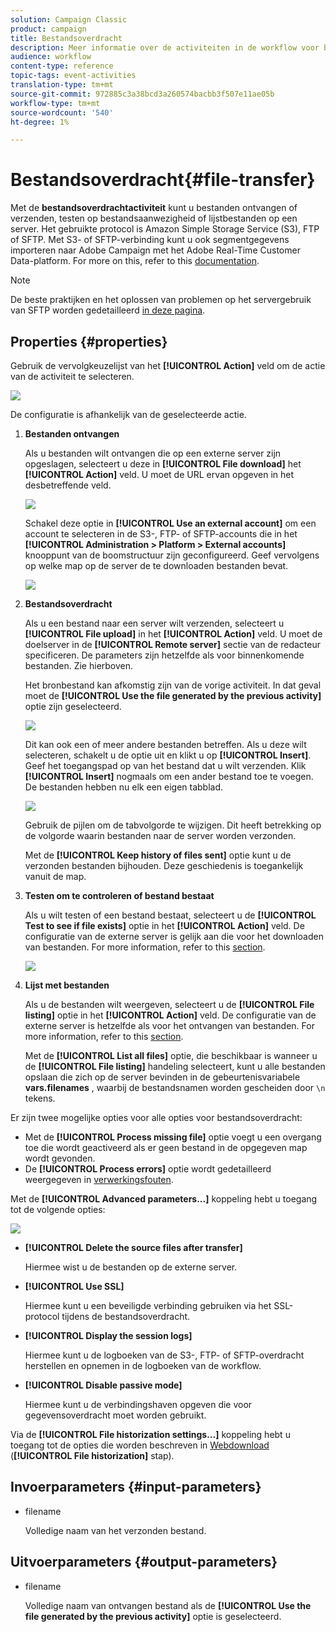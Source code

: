 ```yaml
---
solution: Campaign Classic
product: campaign
title: Bestandsoverdracht
description: Meer informatie over de activiteiten in de workflow voor bestandsoverdracht
audience: workflow
content-type: reference
topic-tags: event-activities
translation-type: tm+mt
source-git-commit: 972885c3a38bcd3a260574bacbb3f507e11ae05b
workflow-type: tm+mt
source-wordcount: '540'
ht-degree: 1%

---
```



# Bestandsoverdracht{#file-transfer}

Met de **bestandsoverdrachtactiviteit** kunt u bestanden ontvangen of verzenden, testen op bestandsaanwezigheid of lijstbestanden op een server. Het gebruikte protocol is Amazon Simple Storage Service (S3), FTP of SFTP.
Met S3- of SFTP-verbinding kunt u ook segmentgegevens importeren naar Adobe Campaign met het Adobe Real-Time Customer Data-platform. For more on this, refer to this [documentation](https://docs.adobe.com/content/help/en/experience-platform/rtcdp/destinations/destinations-cat/adobe-destinations/adobe-campaign-destination.html).

>[!NOTE]
>
>De beste praktijken en het oplossen van problemen op het servergebruik van SFTP worden gedetailleerd [in deze pagina](../../platform/using/sftp-server-usage.md).

## Properties {#properties}

Gebruik de vervolgkeuzelijst van het **[!UICONTROL Action]** veld om de actie van de activiteit te selecteren.

![](assets/file_transfert_action.png)

De configuratie is afhankelijk van de geselecteerde actie.

1. **Bestanden ontvangen**

   Als u bestanden wilt ontvangen die op een externe server zijn opgeslagen, selecteert u deze in **[!UICONTROL File download]** het **[!UICONTROL Action]** veld. U moet de URL ervan opgeven in het desbetreffende veld.

   ![](assets/file_transfert_edit.png)

   Schakel deze optie in **[!UICONTROL Use an external account]** om een account te selecteren in de S3-, FTP- of SFTP-accounts die in het **[!UICONTROL Administration > Platform > External accounts]** knooppunt van de boomstructuur zijn geconfigureerd. Geef vervolgens op welke map op de server de te downloaden bestanden bevat.

   ![](assets/file_transfert_edit_external.png)

1. **Bestandsoverdracht**

   Als u een bestand naar een server wilt verzenden, selecteert u **[!UICONTROL File upload]** in het **[!UICONTROL Action]** veld. U moet de doelserver in de **[!UICONTROL Remote server]** sectie van de redacteur specificeren. De parameters zijn hetzelfde als voor binnenkomende bestanden. Zie hierboven.

   Het bronbestand kan afkomstig zijn van de vorige activiteit. In dat geval moet de **[!UICONTROL Use the file generated by the previous activity]** optie zijn geselecteerd.

   ![](assets/file_transfert_edit_send.png)

   Dit kan ook een of meer andere bestanden betreffen. Als u deze wilt selecteren, schakelt u de optie uit en klikt u op **[!UICONTROL Insert]**. Geef het toegangspad op van het bestand dat u wilt verzenden. Klik **[!UICONTROL Insert]** nogmaals om een ander bestand toe te voegen. De bestanden hebben nu elk een eigen tabblad.

   ![](assets/file_transfert_source.png)

   Gebruik de pijlen om de tabvolgorde te wijzigen. Dit heeft betrekking op de volgorde waarin bestanden naar de server worden verzonden.

   Met de **[!UICONTROL Keep history of files sent]** optie kunt u de verzonden bestanden bijhouden. Deze geschiedenis is toegankelijk vanuit de map.

1. **Testen om te controleren of bestand bestaat**

   Als u wilt testen of een bestand bestaat, selecteert u de **[!UICONTROL Test to see if file exists]** optie in het **[!UICONTROL Action]** veld. De configuratie van de externe server is gelijk aan die voor het downloaden van bestanden. For more information, refer to this [section](#properties).

   ![](assets/file_transfert_edit_test.png)

1. **Lijst met bestanden**

   Als u de bestanden wilt weergeven, selecteert u de **[!UICONTROL File listing]** optie in het **[!UICONTROL Action]** veld. De configuratie van de externe server is hetzelfde als voor het ontvangen van bestanden. For more information, refer to this [section](#properties).

   Met de **[!UICONTROL List all files]** optie, die beschikbaar is wanneer u de **[!UICONTROL File listing]** handeling selecteert, kunt u alle bestanden opslaan die zich op de server bevinden in de gebeurtenisvariabele **vars.filenames** , waarbij de bestandsnamen worden gescheiden door `\n` tekens.

Er zijn twee mogelijke opties voor alle opties voor bestandsoverdracht:

* Met de **[!UICONTROL Process missing file]** optie voegt u een overgang toe die wordt geactiveerd als er geen bestand in de opgegeven map wordt gevonden.
* De **[!UICONTROL Process errors]** optie wordt gedetailleerd weergegeven in [verwerkingsfouten](../../workflow/using/monitoring-workflow-execution.md#processing-errors).

Met de **[!UICONTROL Advanced parameters...]** koppeling hebt u toegang tot de volgende opties:

![](assets/file_transfert_advanced.png)

* **[!UICONTROL Delete the source files after transfer]**

   Hiermee wist u de bestanden op de externe server.

* **[!UICONTROL Use SSL]**

   Hiermee kunt u een beveiligde verbinding gebruiken via het SSL-protocol tijdens de bestandsoverdracht.

* **[!UICONTROL Display the session logs]**

   Hiermee kunt u de logboeken van de S3-, FTP- of SFTP-overdracht herstellen en opnemen in de logboeken van de workflow.

* **[!UICONTROL Disable passive mode]**

   Hiermee kunt u de verbindingshaven opgeven die voor gegevensoverdracht moet worden gebruikt.

Via de **[!UICONTROL File historization settings...]** koppeling hebt u toegang tot de opties die worden beschreven in [Webdownload](../../workflow/using/web-download.md) (**[!UICONTROL File historization]** stap).

## Invoerparameters {#input-parameters}

* filename

   Volledige naam van het verzonden bestand.

## Uitvoerparameters {#output-parameters}

* filename

   Volledige naam van ontvangen bestand als de **[!UICONTROL Use the file generated by the previous activity]** optie is geselecteerd.
